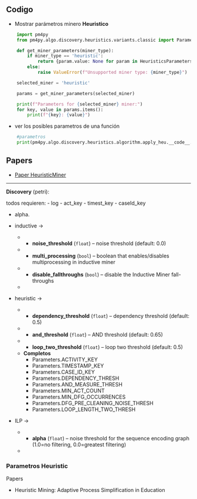 ## Codigo

- Mostrar parámetros minero **Heuristico**

```py
    import pm4py
    from pm4py.algo.discovery.heuristics.variants.classic import Parameters as HeuristicsParameters

    def get_miner_parameters(miner_type):
        if miner_type == 'heuristic':
            return {param.value: None for param in HeuristicsParameters}
        else:
            raise ValueError(f"Unsupported miner type: {miner_type}")

    selected_miner = 'heuristic'

    params = get_miner_parameters(selected_miner)

    print(f"Parameters for {selected_miner} miner:")
    for key, value in params.items():
        print(f"{key}: {value}")
```

- ver los posibles parametros de una función

```py
    #parametros
    print(pm4py.algo.discovery.heuristics.algorithm.apply_heu.__code__.co_varnames)
```

## Papers

- [Paper HeuristicMiner](https://www.researchgate.net/publication/306014995_Process_mining_with_the_heuristics_miner-algorithm)

--- 


**Discovery** (petri):

todos requieren:
	- log
	- act_key
	- timest_key
	- caseId_key

- alpha.
- inductive ->
	- - **noise_threshold** (`float`) – noise threshold (default: 0.0)
	- - **multi_processing** (`bool`) – boolean that enables/disables multiprocessing in inductive miner
	- - **disable_fallthroughs** (`bool`) – disable the Inductive Miner fall-throughs
	-
- heuristic ->
	- - **dependency_threshold** (`float`) – dependency threshold (default: 0.5)
	- - **and_threshold** (`float`) – AND threshold (default: 0.65)
	- - **loop_two_threshold** (`float`) – loop two threshold (default: 0.5)
	- **Completos**
		- Parameters.ACTIVITY_KEY
		- Parameters.TIMESTAMP_KEY
		- Parameters.CASE_ID_KEY
		- Parameters.DEPENDENCY_THRESH
		- Parameters.AND_MEASURE_THRESH
		- Parameters.MIN_ACT_COUNT
		- Parameters.MIN_DFG_OCCURRENCES
		- Parameters.DFG_PRE_CLEANING_NOISE_THRESH
		- Parameters.LOOP_LENGTH_TWO_THRESH

- ILP ->  
	- - **alpha** (`float`) – noise threshold for the sequence encoding graph (1.0=no filtering, 0.0=greatest filtering)
	- 

### Parametros Heuristic

Papers
- Heuristic Mining: Adaptive Process Simplification in Education